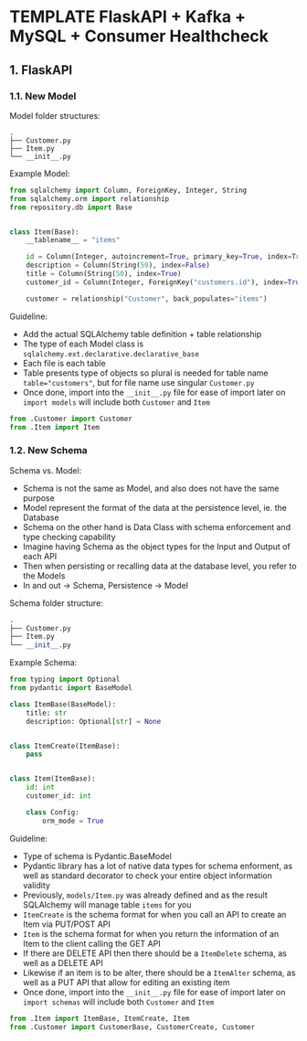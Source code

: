 # TEMPLATE FlaskAPI + Kafka + MySQL + Consumer Healthcheck

## 1. FlaskAPI

### 1.1. New Model

Model folder structures:

```
.
├── Customer.py
├── Item.py
└── __init__.py
```

Example Model:

```python
from sqlalchemy import Column, ForeignKey, Integer, String
from sqlalchemy.orm import relationship
from repository.db import Base


class Item(Base):
    __tablename__ = "items"

    id = Column(Integer, autoincrement=True, primary_key=True, index=True)
    description = Column(String(50), index=False)
    title = Column(String(50), index=True)
    customer_id = Column(Integer, ForeignKey("customers.id"), index=True)

    customer = relationship("Customer", back_populates="items")
```

Guideline:

- Add the actual SQLAlchemy table definition + table relationship
- The type of each Model class is `sqlalchemy.ext.declarative.declarative_base`
- Each file is each table
- Table presents type of objects so plural is needed for table name `table="customers"`, but for file name use singular `Customer.py`
- Once done, import into the `__init__.py` file for ease of import later on `import models` will include both `Customer` and `Item`

```python
from .Customer import Customer
from .Item import Item
```

### 1.2. New Schema

Schema vs. Model:

- Schema is not the same as Model, and also does not have the same purpose
- Model represent the format of the data at the persistence level, ie. the Database
- Schema on the other hand is Data Class with schema enforcement and type checking capability
- Imagine having Schema as the object types for the Input and Output of each API
- Then when persisting or recalling data at the database level, you refer to the Models
- In and out -> Schema, Persistence -> Model

Schema folder structure:

```python
.
├── Customer.py
├── Item.py
└── __init__.py
```

Example Schema:

```python
from typing import Optional
from pydantic import BaseModel

class ItemBase(BaseModel):
    title: str
    description: Optional[str] = None


class ItemCreate(ItemBase):
    pass


class Item(ItemBase):
    id: int
    customer_id: int

    class Config:
        orm_mode = True
```

Guideline:

- Type of schema is Pydantic.BaseModel
- Pydantic library has a lot of native data types for schema enforment, as well as standard decorator to check your entire object information validity
- Previously, `models/Item.py` was already defined and as the result SQLAlchemy will manage table `items` for you
- `ItemCreate` is the schema format for when you call an API to create an Item via PUT/POST API
- `Item` is the schema format for when you return the information of an Item to the client calling the GET API
- If there are DELETE API then there should be a `ItemDelete` schema, as well as a DELETE API
- Likewise if an item is to be alter, there should be a `ItemAlter` schema, as well as a PUT API that allow for editing an existing item
- Once done, import into the `__init__.py` file for ease of import later on `import schemas` will include both `Customer` and `Item`

```python
from .Item import ItemBase, ItemCreate, Item
from .Customer import CustomerBase, CustomerCreate, Customer
```
